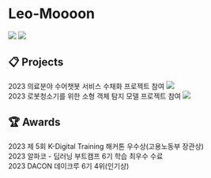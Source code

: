# Leo-Moooon

<a href="https://velog.io/@leo-moooon"><img src="https://img.shields.io/badge/Velog-20C997?style=flat-square&logo=velog&logoColor=white"/></a>
<a href="leomoon7180@gmail.com"><img src="https://img.shields.io/badge/leomoon7180@gmail.com-EA4335?style=flat-square&logo=gmail&logoColor=white"/></a>



## 📋 Projects
2023 의료분야 수어챗봇 서비스 수채화 프로젝트 참여 <a href="https://github.com/Leo-Moooon/soochaehwa-medical-sign-language-chatbot/tree/main"><img src="https://img.shields.io/badge/Repository-181717?style=flat-square&logo=github&logoColor=white"/></a> <br>
2023 로봇청소기를 위한 소형 객체 탐지 모델 프로젝트 참여 <a href="https://github.com/Leo-Moooon/garbage-detection-for-robot-cleaner"><img src="https://img.shields.io/badge/Repository-181717?style=flat-square&logo=github&logoColor=white"/></a>

## 🏆 Awards
2023 제 5회 K-Digital Training 해커톤 우수상(고용노동부 장관상) <br>
2023 알파코 - 딥러닝 부트캠프 6기 학습 최우수 수료 <br>
2023 DACON 데이크루 6기 4위(인기상)
